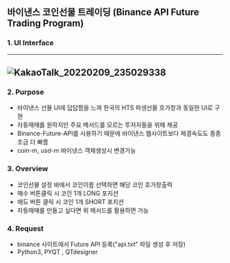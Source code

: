 ##  바이낸스 코인선물 트레이딩 (Binance API Future Trading Program)


### 1. UI Interface
----
![KakaoTalk_20220209_235029338](https://user-images.githubusercontent.com/40832965/153558802-e102a735-e89e-4f79-bb4d-29ef26cee503.png)
----


### 2. Purpose
- 바이낸스 선물 UI에 답답함을 느껴 한국의 HTS 파생선물 호가창과 동일한 UI로 구현
- 자동매매를 원하지만 주요 메서드를 모르는 투자자들을 위해 제공
- Binance-Future-API를 사용하기 때문에 바이낸스 웹사이트보다 체결속도도 종종 조금 더 빠름
- coin-m, usd-m 바이낸스 객체생성시 변경가능


### 3. Overview
- 코인선물 설정 바에서 코인이름 선택하면 해당 코인 호가창출력
- 매수 버튼클릭 시 코인 1개 LONG 포지션
- 매도 버튼 클릭 시 코인 1개 SHORT 포지션
- 자동매매를 만들고 싶다면 위 메서드를 활용하면 가능


### 4. Request
- binance 사이트에서 Future API 등록("api.txt" 파일 생성 후 저장)
- Python3, PYQT , QTdesigner




